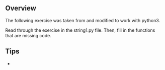 ## Overview

The following exercise was taken from []() and modified to work with python3. 

Read through the exercise in the string1.py file. Then, fill in the functions that are missing code.

## Tips

* 